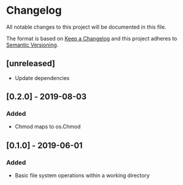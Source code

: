# Changelog
All notable changes to this project will be documented in this file.

The format is based on [Keep a Changelog](http://keepachangelog.com/en/1.0.0/)
and this project adheres to [Semantic Versioning](http://semver.org/spec/v2.0.0.html).

## [unreleased]

- Update dependencies

## [0.2.0] - 2019-08-03
### Added

- Chmod maps to os.Chmod

## [0.1.0] - 2019-06-01
### Added

- Basic file system operations within a working directory
